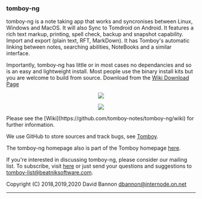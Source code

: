 ### tomboy-ng 

tomboy-ng is a note taking app that works and syncronises between Linux, Windows and MacOS. It will also Sync to Tomdroid on Android. It features a rich text markup, printing, spell check, backup and snapshot capability. Import and export (plain text, RFT, MarkDown). It has Tomboy's automatic linking between notes, searching abilities, NoteBooks and a similar interface. 

Importantly, tomboy-ng has little or in most cases no dependancies and so is an easy and lightweight install. Most people use the binary install kits but you are welcome to build from source. Download from the [Wiki Download Page](https://github.com/tomboy-notes/tomboy-ng/wiki/Releases)
<p align="center"><img src="https://github.com/xypd/tomboy-ng/blob/master/doc/gallery/tomboyNG_hero.png"></p>
<p align="center"><img src="https://github.com/xypd/tomboy-ng/blob/master/doc/gallery/tomboy-ng_screens.png"></p>
Please see the [Wiki](https://github.com/tomboy-notes/tomboy-ng/wiki) for further information.

We use GitHub to store sources and track bugs, see [Tomboy](https://github.com/tomboy-notes/tomboy-ng).

The tomboy-ng homepage also is part of the Tomboy homepage [here](https://wiki.gnome.org/Apps/Tomboy).

If you're interested in discussing tomboy-ng, please consider our mailing list.
To subscribe, visit [here](http://lists.beatniksoftware.com/listinfo.cgi/tomboy-list-beatniksoftware.com)
or just send your questions and suggestions to <tomboy-list@beatniksoftware.com>.

Copyright (C) 2018,2019,2020 David Bannon <dbannon@internode.on.net>

---


